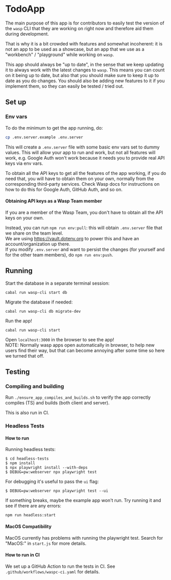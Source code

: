 # TodoApp

The main purpose of this app is for contributors to easily test the version of the `wasp` CLI that they are working on right now and therefore aid them during development.

That is why it is a bit crowded with features and somewhat incoherent: it is not an app to be used as a showcase, but an app that we use as a "workbench" / "playground" while working on `wasp`.

This app should always be "up to date", in the sense that we keep updating it to always work with the latest changes to `wasp`. This means you can count on it being up to date, but also that you should make sure to keep it up to date as you do changes. You should also be adding new features to it if you implement them, so they can easily be tested / tried out.

## Set up

### Env vars

To do the minimum to get the app running, do:

```sh
cp .env.server.example .env.server
```

This will create a `.env.server` file with some basic env vars set to dummy values. This will allow your app to run and work, but not all features will work, e.g. Google Auth won't work because it needs you to provide real API keys via env vars.

To obtain all the API keys to get all the features of the app working, if you do need that, you will have to obtain them on your own, normally from the corresponding third-party services. Check Wasp docs for instructions on how to do this for Google Auth, GitHub Auth, and so on.

#### Obtaining API keys as a Wasp Team member

If you are a member of the Wasp Team, you don't have to obtain all the API keys on your own.

Instead, you can run `npm run env:pull`: this will obtain `.env.server` file that we share on the team level.  
We are using https://vault.dotenv.org to power this and have an account/organization up there.  
If you modify `.env.server` and want to persist the changes (for yourself and for the other team members), do `npm run env:push`.

## Running

Start the database in a separate terminal session:

```
cabal run wasp-cli start db
```

Migrate the database if needed:

```
cabal run wasp-cli db migrate-dev
```

Run the app!

```
cabal run wasp-cli start
```

Open `localhost:3000` in the browser to see the app!  
NOTE: Normally wasp apps open automatically in browser, to help new users find their way, but that can become annoying after some time so here we turned that off.

## Testing

### Compiling and building

Run `./ensure_app_compiles_and_builds.sh` to verify the app correctly compiles (TS) and builds (both client and server).

This is also run in CI.

### Headless Tests

#### How to run

Running headless tests:

```
$ cd headless-tests
$ npm install
$ npx playwright install --with-deps
$ DEBUG=pw:webserver npx playwright test
```

For debugging it's useful to pass the `ui` flag:

```
$ DEBUG=pw:webserver npx playwright test --ui
```

If something breaks, maybe the example app won't run. Try running it and see if there are any errors:

```
npm run headless:start
```

#### MacOS Compatibility

MacOS currently has problems with running the playwright test.
Search for "MacOS:" in `start.js` for more details.

#### How to run in CI

We set up a GitHub Action to run the tests in CI. See `.github/workflows/waspc-ci.yaml` for details.
